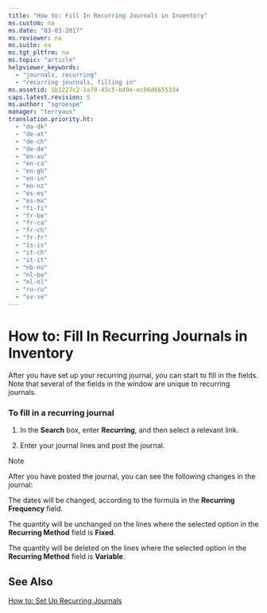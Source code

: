 ```yaml
---
title: "How to: Fill In Recurring Journals in Inventory"
ms.custom: na
ms.date: "03-03-2017"
ms.reviewer: na
ms.suite: na
ms.tgt_pltfrm: na
ms.topic: "article"
helpviewer_keywords: 
  - "journals, recurring"
  - "recurring journals, filling in"
ms.assetid: 1b1227c2-1a79-43c5-b49e-ec86d6655334
caps.latest.revision: 5
ms.author: "sgroespe"
manager: "terryaus"
translation.priority.ht: 
  - "da-dk"
  - "de-at"
  - "de-ch"
  - "de-de"
  - "en-au"
  - "en-ca"
  - "en-gb"
  - "en-in"
  - "en-nz"
  - "es-es"
  - "es-mx"
  - "fi-fi"
  - "fr-be"
  - "fr-ca"
  - "fr-ch"
  - "fr-fr"
  - "is-is"
  - "it-ch"
  - "it-it"
  - "nb-no"
  - "nl-be"
  - "nl-nl"
  - "ru-ru"
  - "sv-se"
---
```

# How to: Fill In Recurring Journals in Inventory
After you have set up your recurring journal, you can start to fill in the fields. Note that several of the fields in the window are unique to recurring journals.  
  
### To fill in a recurring journal  
  
1.  In the **Search** box, enter **Recurring**, and then select a relevant link.  
  
2.  Enter your journal lines and post the journal.  
  
> [!NOTE]  
>  After you have posted the journal, you can see the following changes in the journal:  
>   
>  The dates will be changed, according to the formula in the **Recurring Frequency** field.  
>   
>  The quantity will be unchanged on the lines where the selected option in the **Recurring Method** field is **Fixed**.  
>   
>  The quantity will be deleted on the lines where the selected option in the **Recurring Method** field is **Variable**.  
  
## See Also  
 [How to: Set Up Recurring Journals](../DesignAndEngineering/how-to-set-up-recurring-journals.md)